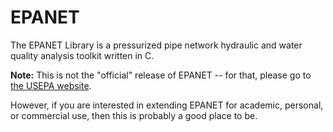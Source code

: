 EPANET
======

The EPANET Library is a pressurized pipe network hydraulic and water quality analysis toolkit written in C. 

__Note:__ This is not the "official" release of EPANET -- for that, please go to [the USEPA website](http://www.epa.gov/nrmrl/wswrd/dw/epanet.html). 

However, if you are interested in extending EPANET for academic, personal, or commercial use, then this is probably a good place to be.
